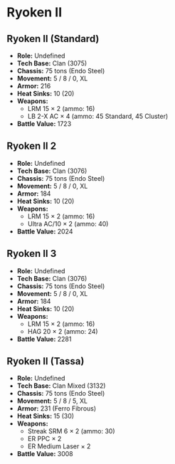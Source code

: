# Ryoken II
## Ryoken II (Standard)
- **Role:** Undefined
- **Tech Base:** Clan (3075)
- **Chassis:** 75 tons (Endo Steel)
- **Movement:** 5 / 8 / 0, XL
- **Armor:** 216
- **Heat Sinks:** 10 (20)
- **Weapons:**
  - LRM 15 × 2 (ammo: 16)
  - LB 2-X AC × 4 (ammo: 45 Standard, 45 Cluster)
- **Battle Value:** 1723

## Ryoken II 2
- **Role:** Undefined
- **Tech Base:** Clan (3076)
- **Chassis:** 75 tons (Endo Steel)
- **Movement:** 5 / 8 / 0, XL
- **Armor:** 184
- **Heat Sinks:** 10 (20)
- **Weapons:**
  - LRM 15 × 2 (ammo: 16)
  - Ultra AC/10 × 2 (ammo: 40)
- **Battle Value:** 2024

## Ryoken II 3
- **Role:** Undefined
- **Tech Base:** Clan (3076)
- **Chassis:** 75 tons (Endo Steel)
- **Movement:** 5 / 8 / 0, XL
- **Armor:** 184
- **Heat Sinks:** 10 (20)
- **Weapons:**
  - LRM 15 × 2 (ammo: 16)
  - HAG 20 × 2 (ammo: 24)
- **Battle Value:** 2281

## Ryoken II (Tassa)
- **Role:** Undefined
- **Tech Base:** Clan Mixed (3132)
- **Chassis:** 75 tons (Endo Steel)
- **Movement:** 5 / 8 / 5, XL
- **Armor:** 231 (Ferro Fibrous)
- **Heat Sinks:** 15 (30)
- **Weapons:**
  - Streak SRM 6 × 2 (ammo: 30)
  - ER PPC × 2
  - ER Medium Laser × 2
- **Battle Value:** 3008

